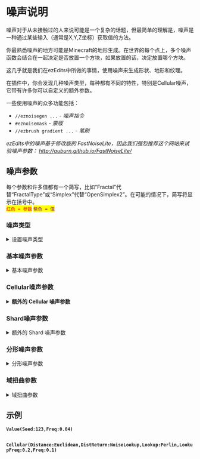 # 噪声说明

噪声对于从未接触过的人来说可能是一个复杂的话题，但最简单的理解是，噪声是一种通过某些输入（通常是X,Y,Z坐标）获取值的方法。

你最熟悉噪声的地方可能是Minecraft的地形生成。在世界的每个点上，多个噪声函数会结合在一起决定是否放置一个方块，如果放置的话，决定放置哪个方块。

这几乎就是我们在ezEdits中所做的事情，使用噪声来生成形状、地形和纹理。



在插件中，你会发现几种噪声类型，每种都有不同的特性，特别是Cellular噪声，它带有许多你可以自定义的额外参数。

一些使用噪声的众多功能包括：

* `//eznoisegen ...` - *噪声指令*
* `#eznoisemask` - *蒙版*
* `//ezbrush gradient ...` - *笔刷*



_ezEdits中的噪声基于修改版的 FastNoiseLite，因此我们强烈推荐这个网站来试验噪声参数：_ [_http://auburn.github.io/FastNoiseLite/_ ](http://auburn.github.io/FastNoiseLite/)

## 噪声参数

每个参数和许多值都有一个简写，比如“Fractal”代替“FractalType”或“Simplex”代替“OpenSimplex2”。在可能的情况下，简写将显示在括号中。\
<mark style="color:red;">`红色 = 参数`</mark>    <mark style="color:purple;">`紫色 = 值`</mark>

&#x20;

### 噪声类型

<details>

<summary>设置噪声类型<br><mark style="color:red;"></summary>

设置要使用的噪声类型。这是任何噪声的起点，格式为 `Noise()`，例如 `Perlin()`，所有其他参数将放在括号中。

* <mark style="color:purple;">`Perlin (per)`</mark>
* <mark style="color:purple;">`OpenSimplex2 (simplex)`</mark>
* <mark style="color:purple;">`OpenSimplex2S (smooth)`</mark>
* <mark style="color:purple;">`Value (val)`</mark>
* <mark style="color:purple;">`ValueCubic (cubic)`</mark>
* <mark style="color:purple;">`White`</mark>
* <mark style="color:purple;">`Cellular (vor)`</mark>
* <mark style="color:purple;">`Shard`</mark>

</details>

### 基本噪声参数

<details>

<summary>基本噪声参数</summary>

* <mark style="color:red;">`Seed`</mark>\
  设置噪声的种子值。-1或不设置将导致随机噪声种子。
* <mark style="color:red;">`Frequency (Freq)`</mark>\
  设置噪声的频率。较高的频率会产生陡峭的噪声，较低的值会产生平滑的噪声。
* <mark style="color:red;">`Inverted (Invert)`</mark>\
  是否反转噪声值。默认为false。
  * <mark style="color:purple;">`True`</mark>
  * <mark style="color:purple;">`False`</mark>
* <mark style="color:red;">`ValueMapping (Map)`</mark>\
  是否忽略或覆盖值映射。默认情况下，噪声被采样以在0到1之间映射。
  * <mark style="color:purple;">`Default (Def)`</mark>
  * <mark style="color:purple;">`None (No)`</mark>
  * <mark style="color:purple;">`Override (OR)`</mark>\
    **如果覆盖:**
    * <mark style="color:red;">`LowerBound (Min)`</mark>
    * <mark style="color:red;">`UpperBound (Max)`</mark>
* <mark style="color:red;">`YScaling (Y)`</mark>\
  在使用3D噪声时，可用于拉伸或压缩Y轴。

</details>

### Cellular噪声参数

<details>

<summary><strong>额外的 Cellular 噪声参数</strong></summary>

* <mark style="color:red;">`CellularJitterModifier (Jitter)`</mark>\
  通常为 `0..1.0`\
  控制随机抖动或分布的细胞噪声节点，0表示完全网格化，1表示最大程度的“随机”，不重叠。超过1的值会开始与其邻居重叠。
* <mark style="color:red;">`CellularDistanceFunction (Distance)`</mark>\
  控制用于确定每个点到其节点的距离值的数学方法。
  * <mark style="color:purple;">`Euclidean`</mark>
  * <mark style="color:purple;">`EuclideanSq (sq)`</mark>
  * <mark style="color:purple;">`Manhattan (man)`</mark>
  * <mark style="color:purple;">`Hybrid`</mark>
  * <mark style="color:purple;">`Minkovski1 (m1)`</mark>
  * <mark style="color:purple;">`Minkowvki4 (m4)`</mark>
  * <mark style="color:purple;">`Minkowski99 (m99)`</mark>
  * <mark style="color:purple;">`Rounded (round)`</mark>
* <mark style="color:red;">`CellularReturnType (DistReturn)`</mark>\
  控制返回距离值之前如何修改。\
  所有 Distance2\* 值指的是第二近的节点而不是最近的节点。
  * <mark style="color:purple;">`CellValue (cell)`</mark>
  * <mark style="color:purple;">`Distance (1)`</mark>
  * <mark style="color:purple;">`DistanceSquared (sq)`</mark>
  * <mark style="color:purple;">`DistanceInverse (inv)`</mark>
  * <mark style="color:purple;">`DistanceLog (log)`</mark>
  * <mark style="color:purple;">`DistanceExp (exp)`</mark>
  * <mark style="color:purple;">`Distance2 (2)`</mark>
  * <mark style="color:purple;">`Distance2Add (2add)`</mark>
  * <mark style="color:purple;">`Distance2Add (2sub)`</mark>
  * <mark style="color:purple;">`Distance2Add (2mul)`</mark>
  * <mark style="color:purple;">`Distance2Add (2div)`</mark>
  * <mark style="color:purple;">`Distance2Sq (2sq)`</mark>
  * <mark style="color:purple;">`Distance2Inv (2inv)`</mark>
  * <mark style="color:purple;">`Distance2Log (2log)`</mark>
  * <mark style="color:purple;">`Distance2Exp (2exp)`</mark>
  * <mark style="color:purple;">`Edge`</mark>
  * <mark style="color:purple;">`Rounded (round)`</mark>
  * <mark style="color:purple;">`NoiseLookup (noise)`</mark>\
    **额外的噪声查找参数:**
    * <mark style="color:red;">`CellularNoiseLookup (Lookup)`</mark>\
      当使用NoiseLookup返回类型时，控制覆盖细胞噪声的基础噪声。
      * <mark style="color:purple;">`Perlin (per)`</mark>
      * <mark style="color:purple;">`OpenSimplex2 (simplex)`</mark>
      * <mark style="color:purple;">`OpenSimplex2S (smooth)`</mark>
      * <mark style="color:purple;">`Value (val)`</mark>
      * <mark style="color:purple;">`ValueCubic (cubic)`</mark>
      * <mark style="color:purple;">`White`</mark>
      * <mark style="color:purple;">`Cellular (vor)`</mark>
    * <mark style="color:red;">`CellularNoiseLookupFrequency (DistReturn)`</mark>\
      控制基础噪声的频率。

</details>

### Shard噪声参数

<details>

<summary>额外的 Shard 噪声参数</summary>

* <mark style="color:red;">`Sharpness (Sharp)`</mark>\
  通常为 `0..1.0`\
  控制Shard噪声的图案锐度。较高的值在图案内部有更明确的边缘，而较低的值会显得更模糊。

</details>

### 分形噪声参数

<details>

<summary>分形噪声参数</summary>

* <mark style="color:red;">`FractalType (Fractal)`</mark>\
  设置要使用的分形噪声类型。
  * <mark style="color:purple;">`None (No)`</mark>
  * <mark style="color:purple;">`FBm`</mark>
  * <mark style="color:purple;">`Ridged`</mark>
  * <mark style="color:purple;">`PingPong (PP)`</mark>\
    **额外的PingPong分形参数:**
    * <mark style="color:red;">`PingPongStrength (PPStr)`</mark>

**如果选择了除 `None` 以外的分形类型:**

* <mark style="color:red;">`Octaves (Oct)`</mark>\
  设置要使用的分形噪声层数。
* <mark style="color:red;">`Lacunarity (Lac)`</mark>\
  设置每个分形层的比例尺度。大于1的值将有效增加每层的频率，小于1的值将有效降低每层的频率。
* <mark style="color:red;">`Gain`</mark>\
  设置每个分形层的相对强度。小于1的值将逐层减弱，大于1的值将逐层增强。
* <mark style="color:red;">`WeightedStrength (Weighted)`</mark>\
  设置每层强度对噪声值的响应性。

</details>

### 域扭曲参数

<details>

<summary>域扭曲参数</summary>

* <mark style="color:red;">`DomainWarpType (Warp)`</mark>\
  设置要使用的域扭曲类型。
  * <mark style="color:purple;">`None (No)`</mark>
  * <mark style="color:purple;">`BasicGrid (Grid)`</mark>
  * <mark style="color:purple;">`OpenSimplex2 (Simplex)`</mark>
  * <mark style="color:purple;">`OpenSimplex2Reduced (Reduced)`</mark>
  * <mark style="color:purple;">`Flow`</mark>
  * <mark style="color:purple;">`Turbulence (Turb)`</mark>

**如果选择了除 `None` 以外的域扭曲类型:**

* <mark style="color:red;">`DomainWarpFreq (WarpFreq)`</mark>\
  设置域扭曲的频率。
* <mark style="color:red;">`DomainWarpOct (WarpOct)`</mark>\
  设置域扭曲的层数。
* <mark style="color:red;">`DomainWarpGain (WarpGain)`</mark>\
  设置每个域扭曲层的相对强度。
* <mark style="color:red;">`DomainWarpAmp (WarpAmp)`</mark>\
  设置域扭曲的总振幅（强度）。
* <mark style="color:red;">`DomainWarpFrac (WarpFrac)`</mark>\
  设置要使用的域扭曲特定分形类型。
  * <mark style="color:purple;">`None (No)`</mark>
  * <mark style="color:purple;">`DomainWarpIndependent (ind)`</mark>
  * <mark style="color:purple;">`DomainWarpProgressive (prog)`</mark>
* <mark style="color:red;">`DomainWarpLacunarity (WarpLac)`</mark>\
  设置每个域扭曲层的比例尺度。
</details>



## 示例

**`Value(Seed:123,Freq:0.04)`**

<figure><img src="../.gitbook/assets/2024-01-10_20.38.35.png" alt=""><figcaption></figcaption></figure>

**`Cellular(Distance:Euclidean,DistReturn:NoiseLookup,Lookup:Perlin,LookupFreq:0.2,Freq:0.1)`**

<figure><img src="../.gitbook/assets/2024-01-10_20.41.26.png" alt=""><figcaption></figcaption></figure>
